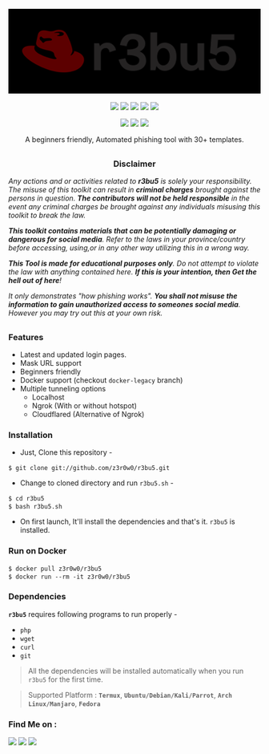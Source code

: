 <!-- r3bu5 -->

<p align="center">
  <img src=".imgs/logo.png">
</p>

<p align="center">
  <img src="https://img.shields.io/badge/Version-2.2-green?style=for-the-badge">
  <img src="https://img.shields.io/github/license/z3r0w0/r3bu5?style=for-the-badge">
  <img src="https://img.shields.io/github/stars/z3r0w0/r3bu5?style=for-the-badge">
  <img src="https://img.shields.io/github/issues/z3r0w0/r3bu5?color=red&style=for-the-badge">
  <img src="https://img.shields.io/github/forks/z3r0w0/r3bu5?color=teal&style=for-the-badge">
</p>

<p align="center">
  <img src="https://img.shields.io/badge/Author-HTR--Tech-cyan?style=flat-square">
  <img src="https://img.shields.io/badge/Open%20Source-Yes-cyan?style=flat-square">
  <img src="https://img.shields.io/badge/Written%20In-Bash-cyan?style=flat-square">
</p>

<p align="center">A beginners friendly, Automated phishing tool with 30+ templates.</p>

##

<h3><p align="center">Disclaimer</p></h3>

<i>Any actions and or activities related to <b>r3bu5</b> is solely your responsibility. The misuse of this toolkit can result in <b>criminal charges</b> brought against the persons in question. <b>The contributors will not be held responsible</b> in the event any criminal charges be brought against any individuals misusing this toolkit to break the law.

<b>This toolkit contains materials that can be potentially damaging or dangerous for social media</b>. Refer to the laws in your province/country before accessing, using,or in any other way utilizing this in a wrong way.

<b>This Tool is made for educational purposes only</b>. Do not attempt to violate the law with anything contained here. <b>If this is your intention, then Get the hell out of here</b>!

It only demonstrates "how phishing works". <b>You shall not misuse the information to gain unauthorized access to someones social media</b>. However you may try out this at your own risk.</i>

##

### Features

- Latest and updated login pages.
- Mask URL support 
- Beginners friendly
- Docker support (checkout `docker-legacy` branch)
- Multiple tunneling options
  - Localhost
  - Ngrok (With or without hotspot)
  - Cloudflared (Alternative of Ngrok)


### Installation

- Just, Clone this repository -
```
$ git clone git://github.com/z3r0w0/r3bu5.git
```

- Change to cloned directory and run `r3bu5.sh` -
```
$ cd r3bu5
$ bash r3bu5.sh
```

- On first launch, It'll install the dependencies and that's it. `r3bu5` is installed.

### Run on Docker
```
$ docker pull z3r0w0/r3bu5
$ docker run --rm -it z3r0w0/r3bu5
```

### Dependencies

**`r3bu5`** requires following programs to run properly - 
- `php`
- `wget`
- `curl`
- `git`

> All the dependencies will be installed automatically when you run `r3bu5` for the first time.

> Supported Platform : **`Termux`**, **`Ubuntu/Debian/Kali/Parrot`**, **`Arch Linux/Manjaro`**, **`Fedora`**


### Find Me on :
<p align="left">
  <a href="https://github.com/z3r0w0" target="_blank"><img src="https://img.shields.io/badge/Github-z3r0w0-green?style=for-the-badge&logo=github"></a>
  <a href="https://www.instagram.com/z3r0w0.github" target="_blank"><img src="https://img.shields.io/badge/IG-%40z3r0w0.github-red?style=for-the-badge&logo=instagram"></a>
  <a href="https://t.me/z3r0w0" target="_blank"><img src="https://img.shields.io/badge/telegram-join-blue?style=for-the-badge&logo=telegram"></a>
</p>


